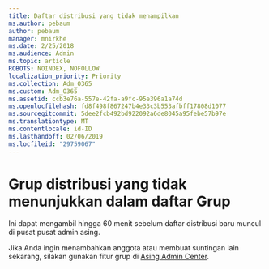 ```yaml
---
title: Daftar distribusi yang tidak menampilkan
ms.author: pebaum
author: pebaum
manager: mnirkhe
ms.date: 2/25/2018
ms.audience: Admin
ms.topic: article
ROBOTS: NOINDEX, NOFOLLOW
localization_priority: Priority
ms.collection: Adm_O365
ms.custom: Adm_O365
ms.assetid: ccb3e76a-557e-42fa-a9fc-95e396a1a74d
ms.openlocfilehash: fd8f498f867247b4e33c3b553afbff17808d1077
ms.sourcegitcommit: 5dee2fcb492bd922092a6de8045a95febe57b97e
ms.translationtype: MT
ms.contentlocale: id-ID
ms.lasthandoff: 02/06/2019
ms.locfileid: "29759067"
---
```

# <a name="distribution-group-not-showing-in-groups-list"></a>Grup distribusi yang tidak menunjukkan dalam daftar Grup

Ini dapat mengambil hingga 60 menit sebelum daftar distribusi baru muncul di pusat pusat admin asing.
  
Jika Anda ingin menambahkan anggota atau membuat suntingan lain sekarang, silakan gunakan fitur grup di [Asing Admin Center](https://outlook.office365.com/ecp/?rfr=Admin_o365&amp;exsvurl=1&amp;mkt=en-US.aspx).
  

